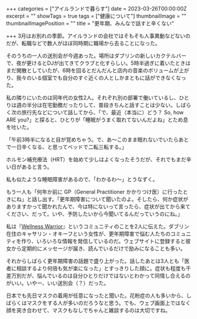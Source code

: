 +++
categories = ["アイルランドで暮らす"]
date = 2023-03-26T00:00:00Z
excerpt = ""
showTags = true
tags = ["健康について"]
thumbnailImage = ""
thumbnailImagePosition = ""
title = "更年期、みんなで話すと辛くない"

+++
3月はお別れの季節。アイルランドの会社ではそもそも人事異動などないのだが、転職などで数人がほぼ同時期に職場から去ることになった。

<!--more-->

そのうちの一人の送別会が今週あった。場所はダブリンの新しいカクテルバーで、夜が更けるとDJが出てきてクラブと化すらしい。5時半過ぎに着いたときはまだ閑散としていたが、6時を回るとだんだんと店内の音楽のボリュームが上がり、我々のいる個室でも自分のすぐ近くの人としかまともに話ができなくなった。

私の隣りにいたのは同年代の女性2人。それぞれ別の部署で働いているし、ひとりは週の半分は在宅勤務だったりして、普段きちんと話すことは少ない。しばらく次の旅行先などについて話してから、「で、最近（本当に）どう？ So, how ARE you?」と探ると、ひとりが「睡眠がうまく取れてないんだよね」とため息を吐いた。

「午前3時半になると目が覚めちゃう。で、あ～このまま眠れないでいたらあとで一日辛くなる、と思ってベッドで二転三転する。」

ホルモン補充療法（HRT）を始めて少しはよくなったそうだが、それでもまだ辛い日があると言う。

私も似たような睡眠障害があるので、「わかるわ〜」とうなずく。

もう一人も「何年か前に GP（General Practitioner かかりつけ医）に行ったときにね」と話し出す。「更年期障害について聞いたのよ。そしたら、何か症状がありますかって聞かれたんで、今は特にないって言ったら、症状が出てから来てください、だって。いや、予防したいから今聞いてるんだっていうのにね。」

私は『[Wellness Warrior](https://www.wellnesswarrior.ie/)』というコミュニティのことを2人に伝えた。ダブリン在住のキャサリン・オキーフという女性が、更年期障害で悩む人たちのコミュニティを作り、いろいろな情報を発信しているのだ。ウェブサイトに登録すると彼女から定期的にメッセージが届き、読んでいるだけで励みになることも多い。

それからしばらく更年期障害の話題で盛り上がった。話したあとは3人とも「医者に相談するより何倍も気が楽になった」とすっきりした顔に。症状も程度も千差万別だが、悩んでいるのは自分ひとりだけではないとわかって同情し合えるのがいい。いやー、いい送別会（？）だった。

日本でも先日マスクの着用が任意になったと聞いた。花粉症の人も多いから、しばらくはマスクをする人が多いのだろうなと思う。でも、ウェブ画面上ではなく顔を突き合わせて、マスクもなしでちゃんと雑談するのは大切ですね。